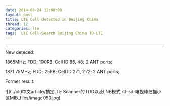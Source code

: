 ```yaml
---
date: 2014-08-24 12:00:00
layout: post
title: LTE Cell detected in Beijing China
thread: 12
categories: lte
tags:  LTE Cell-Search Beijing China TD-LTE
---
```


-----------------------------------------------------------------------------------

New deteced:

1865MHz; FDD; 100RB; Cell ID 86, 48; 2 ANT ports;

1871.75MHz; FDD; 25RB; Cell ID 271, 272; 2 ANT ports;

Former result:

![](../old中文article/搞定LTE Scanner的TDD以及LNB模式,rtl-sdr电视棒扫描小区MIB_files/image050.jpg)
